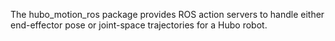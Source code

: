 The hubo_motion_ros package provides ROS action servers to handle either end-effector pose or joint-space trajectories for a Hubo robot.

